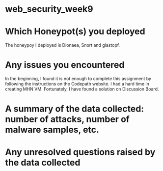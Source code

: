 # web_security_week9

# Which Honeypot(s) you deployed
The honeypoy I deployed is Dionaea, Snort and glastopf.

# Any issues you encountered
In the beginning, I found it is not enough to complete this assignment by following the instructions on the Codepath website. I had a hard time in creating MHN VM. Fortunately, I have found a solution on Discussion Board.

# A summary of the data collected: number of attacks, number of malware samples, etc.


# Any unresolved questions raised by the data collected
